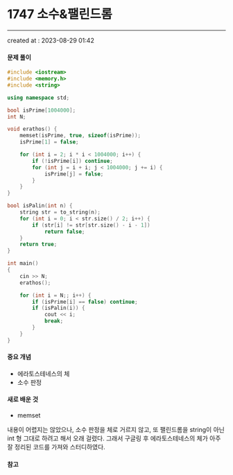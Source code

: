 # 1747 소수&팰린드롬
---
created at : 2023-08-29 01:42

#### 문제 풀이

```cpp
#include <iostream>
#include <memory.h>
#include <string>

using namespace std;

bool isPrime[1004000];
int N;

void erathos() {
    memset(isPrime, true, sizeof(isPrime));
    isPrime[1] = false;

    for (int i = 2; i * i < 1004000; i++) {
        if (!isPrime[i]) continue;
        for (int j = i + i; j < 1004000; j += i) {
            isPrime[j] = false;
        }
    }
}

bool isPalin(int n) {
    string str = to_string(n);
    for (int i = 0; i < str.size() / 2; i++) {
        if (str[i] != str[str.size() - i - 1])
            return false;
    }
    return true;
}

int main()
{
    cin >> N;
    erathos();

    for (int i = N;; i++) {
        if (isPrime[i] == false) continue;
        if (isPalin(i)) {
            cout << i;
            break;
        }
    }
}
```

#### 중요 개념
- 에라토스테네스의 체
- 소수 판정

#### 새로 배운 것
- memset

내용이 어렵지는 않았으나, 소수 판정을 체로 거르지 않고, 또 팰린드롬을 string이 아닌 int 형 그대로 하려고 해서 오래 걸렸다. 그래서 구글링 후 에라토스테네스의 체가 아주 잘 정리된 코드를 가져와 스터디하였다.

#### 참고